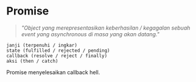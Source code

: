 # Promise
>*"Object yang merepresentasikan keberhasilan / kegagalan sebuah event yang asynchronous di masa yang akan datang."*
```
janji (terpenuhi / ingkar)
state (fulfilled / rejected / pending)
callback (resolve / reject / finally)
aksi (then / catch)
```
Promise menyelesaikan callback hell.